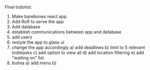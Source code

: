 FInal todolist:
1) Make barebones react app
2) Add RoR to serve the app
3) Add database
4) establish communications between app and database
5) add users
6) restyle the app to glass ui
7) change the app accordingly
	a) add deadlines
	b) limit to 5 relevant todotasks
	c) add option to view all
	d) add location filtering
	e) add "waiting on" list
9) bulma
	a) add menu
	b) 
